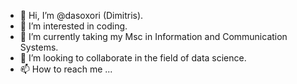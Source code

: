 - 👋 Hi, I’m @dasoxori (Dimitris).
- 👀 I’m interested in coding.
- 🌱 I’m currently taking my Msc in Information and Communication Systems.
- 💞️ I’m looking to collaborate in the field of data science.
- 📫 How to reach me ...

<!---
dasoxori/dasoxori is a ✨ special ✨ repository because its `README.md` (this file) appears on your GitHub profile.
You can click the Preview link to take a look at your changes.
--->
